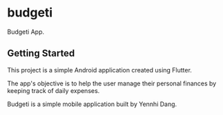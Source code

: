 # budgeti

Budgeti App.

## Getting Started

This project is a simple Android application created using Flutter. 

The app's objective is to help the user manage their personal finances by keeping track of daily expenses.

Budgeti is a simple mobile application built by Yennhi Dang.
